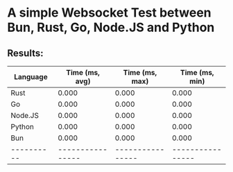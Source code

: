 # A simple Websocket Test between Bun, Rust, Go, Node.JS and Python


## Results:



| Language | Time (ms, avg) | Time (ms, max) | Time (ms, min) |
|----------|----------------|----------------|----------------|
| Rust     | 0.000          | 0.000          | 0.000          |
| Go       | 0.000          | 0.000          | 0.000          |
| Node.JS  | 0.000          | 0.000          | 0.000          |
| Python   | 0.000          | 0.000          | 0.000          |
| Bun      | 0.000          | 0.000          | 0.000          |
|----------|----------------|----------------|----------------|
